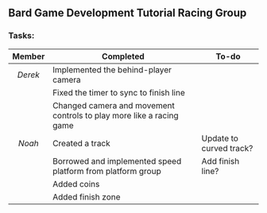 ## Bard Game Development Tutorial Racing Group
### Tasks:

|    Member     |                               Completed                               |             To-do              |
| :-----------: | --------------------------------------------------------------------- | ------------------------------ |
| _Derek_       | Implemented the behind-player camera                                  |                                |
|               | Fixed the timer to sync to finish line                                |                                |
|               | Changed camera and movement controls to play more like a racing game  |                                |
| _Noah_        | Created a track                                                       | Update to curved track?        |
|               | Borrowed and implemented speed platform from platform group           | Add finish line?               |
|               | Added coins                                                           |                                |
|               | Added finish zone                                                     |                                |
